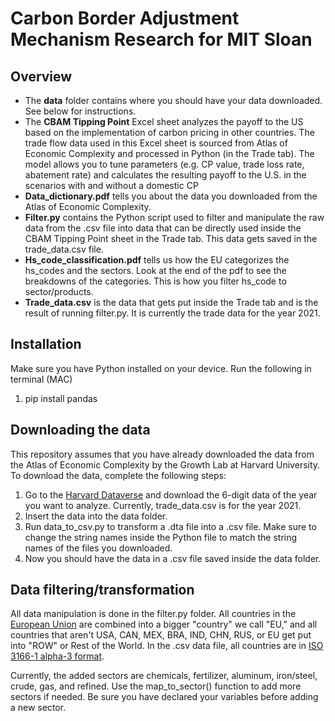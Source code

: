 # Carbon Border Adjustment Mechanism Research for MIT Sloan

## Overview
- The **data** folder contains where you should have your data downloaded. See below for instructions.
- The **CBAM Tipping Point** Excel sheet analyzes the payoff to the US based on the implementation of carbon pricing in other countries. The trade flow data used in this Excel sheet is sourced from Atlas of Economic Complexity and processed in Python (in the Trade tab). The model allows you to tune parameters (e.g. CP value, trade loss rate, abatement rate) and calculates the resulting payoff to the U.S. in the scenarios with and without a domestic CP
- **Data_dictionary.pdf** tells you about the data you downloaded from the Atlas of Economic Complexity.
- **Filter.py** contains the Python script used to filter and manipulate the raw data from the .csv file into data that can be directly used inside the CBAM Tipping Point sheet in the Trade tab. This data gets saved in the trade_data.csv file.
- **Hs_code_classification.pdf** tells us how the EU categorizes the hs_codes and the sectors. Look at the end of the pdf to see the breakdowns of the categories. This is how you filter hs_code to sector/products.
- **Trade_data.csv** is the data that gets put inside the Trade tab and is the result of running filter.py. It is currently the trade data for the year 2021.

## Installation

Make sure you have Python installed on your device. Run the following in terminal (MAC)

1) pip install pandas

## Downloading the data

This repository assumes that you have already downloaded the data from the Atlas of Economic Complexity by the Growth Lab at Harvard University. To download the data, complete the following steps:

1) Go to the [Harvard Dataverse](https://dataverse.harvard.edu/dataset.xhtml?persistentId=doi:10.7910/DVN/T4CHWJ) and download the 6-digit data of the year you want to analyze. Currently, trade_data.csv is for the year 2021.
2) Insert the data into the data folder.
3) Run data_to_csv.py to transform a .dta file into a .csv file. Make sure to change the string names inside the Python file to match the string names of the files you downloaded.
4) Now you should have the data in a .csv file saved inside the data folder.

## Data filtering/transformation

All data manipulation is done in the filter.py folder. All countries in the [European Union](https://en.wikipedia.org/wiki/European_Union) are combined into a bigger "country" we call "EU," and all countries that aren't USA, CAN, MEX, BRA, IND, CHN, RUS, or EU get put into "ROW" or Rest of the World. In the .csv data file, all countries are in [ISO 3166-1 alpha-3 format](https://en.wikipedia.org/wiki/ISO_3166-1_alpha-3).

Currently, the added sectors are chemicals, fertilizer, aluminum, iron/steel, crude, gas, and refined. Use the map_to_sector() function to add more sectors if needed. Be sure you have declared your variables before adding a new sector.
